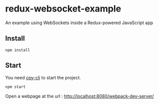 # redux-websocket-example
An example using WebSockets inside a Redux-powered JavaScript app

## Install

```
npm install
```


## Start
You need [cpy-cli](https://github.com/sindresorhus/cpy-cli) to start the project.
```
npm start
```

Open a webpage at the url : [http://localhost:8080/webpack-dev-server/](http://localhost:8080/webpack-dev-server/)
